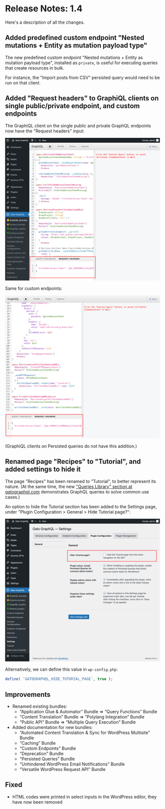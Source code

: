 # Release Notes: 1.4

Here's a description of all the changes.

## Added predefined custom endpoint "Nested mutations + Entity as mutation payload type"

The new predefined custom endpoint "Nested mutations + Entity as mutation payload type", installed as `private`, is useful for executing queries that create resources in bulk.

For instance, the "Import posts from CSV" persisted query would need to be run on that client.

## Added "Request headers" to GraphiQL clients on single public/private endpoint, and custom endpoints

The GraphiQL client on the single public and private GraphQL endpoints now have the "Request headers" input:

<div class="img-width-1024" markdown=1>

![Single private endpoint GraphiQL client with 'Request headers' input](../../images/releases/v1.4/private-single-endpoint-graphiql-with-request-headers.png "Single private endpoint GraphiQL client with 'Request headers' input")

</div>

Same for custom endpoints:

<div class="img-width-1024" markdown=1>

![Custom endpoint GraphiQL client with 'Request headers' input](../../images/releases/v1.4/custom-endpoint-graphiql-with-request-headers.png "Custom endpoint GraphiQL client with 'Request headers' input")

</div>

(GraphiQL clients on Persisted queries do not have this addition.)

## Renamed page "Recipes" to "Tutorial", and added settings to hide it

The page "Recipes" has been renamed to "Tutorial", to better represent its nature. (At the same time, the new ["Queries Library" section at gatographql.com](https://gatographql.com/library/) demonstrates GraphQL queries to solve common use cases.)

An option to hide the Tutorial section has been added to the Settings page, under "Plugin Configuration > General > Hide Tutorial page?":

<div class="img-width-1024" markdown=1>

![Hiding the Tutorial page in the Settings](../../images/settings-hide-tutorial-page.png)

</div>

Alternatively, we can define this value in `wp-config.php`:

```php
define( 'GATOGRAPHQL_HIDE_TUTORIAL_PAGE', true );
```

## Improvements

- Renamed existing bundles:
  - “Application Glue & Automator” Bundle => “Query Functions” Bundle
  - “Content Translation” Bundle => “Polylang Integration” Bundle
  - “Public API” Bundle => “Multiple Query Execution” Bundle
- Added documentation for new bundles:
  - “Automated Content Translation & Sync for WordPress Multisite” Bundle
  - “Caching” Bundle
  - “Custom Endpoints” Bundle
  - “Deprecation” Bundle
  - “Persisted Queries” Bundle
  - “Unhindered WordPress Email Notifications” Bundle
  - “Versatile WordPress Request API” Bundle

## Fixed

- HTML codes were printed in select inputs in the WordPress editor, they have now been removed
